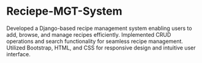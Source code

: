 # Reciepe-MGT-System
Developed a Django-based recipe management system enabling  users to add, browse, and manage recipes efficiently. Implemented  CRUD operations and search functionality for seamless recipe  management. Utilized Bootstrap, HTML, and CSS for responsive  design and intuitive user interface.
